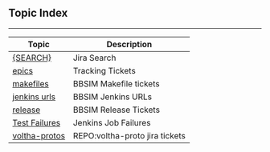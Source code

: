 
Topic Index
-----------

---

| Topic | Description |
| ----- | ------------|
| [{SEARCH}](https://jira.opencord.org/issues/?jql=(text%20~%20"bbsim")%20AND%20(resolution%20IS%20EMPTY)) | Jira Search |
| [epics](topics/epics.md)             | Tracking Tickets        |
| [makefiles](topics/makefiles.md)     | BBSIM Makefile tickets  |
| [jenkins urls](topics/jenkins.md)    | BBSIM Jenkins URLs      |
| [release](topics/release.md)         | BBSIM Release Tickets   |
| [Test Failures](topics/jenkins.md)   | Jenkins Job Failures    |
| [voltha-protos](topics/repo-voltha-protos.md) | REPO:voltha-proto jira tickets |
   
